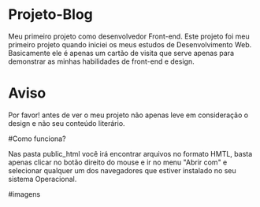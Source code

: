 # Projeto-Blog
Meu primeiro projeto como desenvolvedor Front-end. Este projeto foi meu primeiro projeto quando iniciei os meus estudos de Desenvolvimento Web. Basicamente ele é apenas um cartão de visita que serve apenas para demonstrar as minhas habilidades de front-end e design. 


# Aviso

Por favor! antes de ver o meu projeto não apenas leve em consideração o design e não seu conteúdo literário. 


#Como funciona?

Nas pasta public_html você irá encontrar arquivos no formato HMTL, basta apenas clicar no botão direito do mouse e ir no menu "Abrir com" e selecionar qualquer um dos navegadores que estiver instalado no seu sistema Operacional.

#imagens


<img></img>



